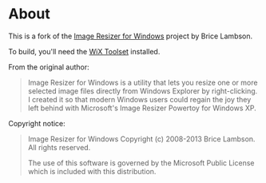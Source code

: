 # About

This is a fork of the [Image Resizer for Windows](https://imageresizer.codeplex.com/) project by Brice Lambson.

To build, you'll need the [WiX Toolset](http://wixtoolset.org/) installed.

From the original author:
> Image Resizer for Windows is a utility that lets you resize one or more selected image files directly from 
> Windows Explorer by right-clicking. I created it so that modern Windows users could regain the joy they left 
> behind with Microsoft's Image Resizer Powertoy for Windows XP.

Copyright notice:
> Image Resizer for Windows
> Copyright (c) 2008-2013 Brice Lambson. All rights reserved.
> 
> The use of this software is governed by the Microsoft Public License which is
> included with this distribution.
>
